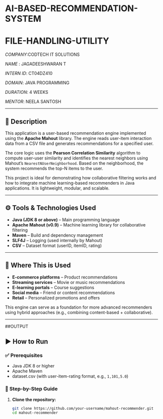 # AI-BASED-RECOMMENDATION-SYSTEM

# FILE-HANDLING-UTILITY

*COMPANY*:CODTECH IT SOLUTIONS

*NAME* : JAGADEESHWARAN T

*INTERN ID*: CT04DZ410

*DOMAIN*: JAVA PROGRAMMING

*DURATION*: 4 WEEKS

*MENTOR*: NEELA SANTOSH

---

## 📌 Description

This application is a user-based recommendation engine implemented using the **Apache Mahout** library. The engine reads user-item interaction data from a CSV file and generates recommendations for a specified user.

The core logic uses the **Pearson Correlation Similarity** algorithm to compute user-user similarity and identifies the nearest neighbors using Mahout’s `NearestNUserNeighborhood`. Based on the neighborhood, the system recommends the top-N items to the user.

This project is ideal for demonstrating how collaborative filtering works and how to integrate machine learning-based recommenders in Java applications. It is lightweight, modular, and scalable.

---

## ⚙️ Tools & Technologies Used

- **Java (JDK 8 or above)** – Main programming language
- **Apache Mahout (v0.9)** – Machine learning library for collaborative filtering
- **Maven** – Build and dependency management
- **SLF4J** – Logging (used internally by Mahout)
- **CSV** – Dataset format (userID, itemID, rating)

---

## 💼 Where This is Used

- **E-commerce platforms** – Product recommendations
- **Streaming services** – Movie or music recommendations
- **E-learning portals** – Course suggestions
- **Social media** – Friend or content recommendations
- **Retail** – Personalized promotions and offers

This engine can serve as a foundation for more advanced recommenders using hybrid approaches (e.g., combining content-based + collaborative).

---
##OUTPUT



## ▶️ How to Run

### ✅ Prerequisites
- Java JDK 8 or higher
- Apache Maven
- dataset.csv (with user-item-rating format, e.g., `1,101,5.0`)

### 💾 Step-by-Step Guide

1. **Clone the repository:**
   ```bash
   git clone https://github.com/your-username/mahout-recommender.git
   cd mahout-recommender
